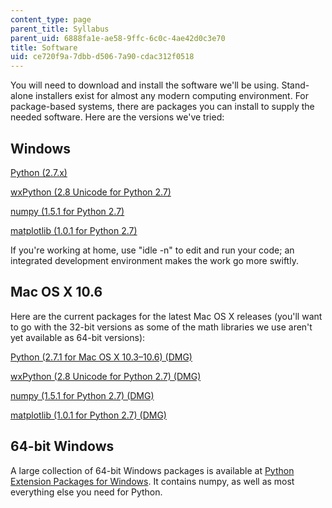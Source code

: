 ```yaml
---
content_type: page
parent_title: Syllabus
parent_uid: 6888fa1e-ae58-9ffc-6c0c-4ae42d0c3e70
title: Software
uid: ce720f9a-7dbb-d506-7a90-cdac312f0518
---
```


You will need to download and install the software we'll be using. Stand-alone installers exist for almost any modern computing environment. For package-based systems, there are packages you can install to supply the needed software. Here are the versions we've tried:

Windows
-------

[Python (2.7.x)](http://python.org/download/)

[wxPython (2.8 Unicode for Python 2.7)](http://www.wxpython.org/download.php)

[numpy (1.5.1 for Python 2.7)](http://sourceforge.net/projects/numpy/files/NumPy/1.5.1/)

[matplotlib (1.0.1 for Python 2.7)](http://sourceforge.net/projects/matplotlib/files/)

If you're working at home, use "idle -n" to edit and run your code; an integrated development environment makes the work go more swiftly.

Mac OS X 10.6
-------------

Here are the current packages for the latest Mac OS X releases (you'll want to go with the 32-bit versions as some of the math libraries we use aren't yet available as 64-bit versions):

[Python (2.7.1 for Mac OS X 10.3–10.6) (DMG)](http://python.org/ftp/python/2.7.1/python-2.7.1-macosx10.3.dmg)

[wxPython (2.8 Unicode for Python 2.7) (DMG)](http://downloads.sourceforge.net/wxpython/wxPython2.8-osx-unicode-2.8.11.0-universal-py2.7.dmg)

[numpy (1.5.1 for Python 2.7) (DMG)](http://sourceforge.net/projects/numpy/files/NumPy/1.5.1/numpy-1.5.1-py2.7-python.org-macosx10.5.dmg/download)

[matplotlib (1.0.1 for Python 2.7) (DMG)](http://sourceforge.net/projects/matplotlib/files/matplotlib/matplotlib-1.0.1/matplotlib-1.0.1-python.org-32bit-py2.7-macosx10.3.dmg/download)

64-bit Windows
--------------

A large collection of 64-bit Windows packages is available at [Python Extension Packages for Windows](http://www.lfd.uci.edu/~gohlke/pythonlibs/). It contains numpy, as well as most everything else you need for Python.